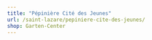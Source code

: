```yaml
---
title: "Pépinière Cité des Jeunes"
url: /saint-lazare/pepiniere-cite-des-jeunes/
shop: Garten-Center
---
```

